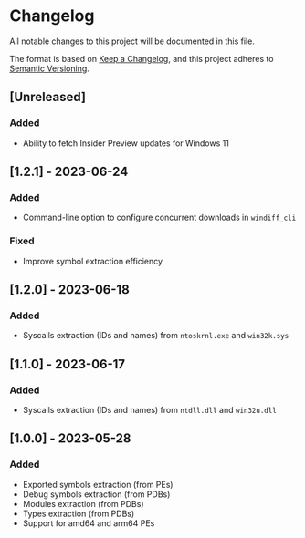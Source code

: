 # Changelog

All notable changes to this project will be documented in this file.

The format is based on [Keep a Changelog](https://keepachangelog.com/en/1.0.0/),
and this project adheres to [Semantic Versioning](https://semver.org/spec/v2.0.0.html).

## [Unreleased]

### Added

- Ability to fetch Insider Preview updates for Windows 11

## [1.2.1] - 2023-06-24

### Added

- Command-line option to configure concurrent downloads in `windiff_cli`

### Fixed

- Improve symbol extraction efficiency

## [1.2.0] - 2023-06-18

### Added

- Syscalls extraction (IDs and names) from `ntoskrnl.exe` and `win32k.sys`

## [1.1.0] - 2023-06-17

### Added

- Syscalls extraction (IDs and names) from `ntdll.dll` and `win32u.dll`

## [1.0.0] - 2023-05-28

### Added

- Exported symbols extraction (from PEs)
- Debug symbols extraction (from PDBs)
- Modules extraction (from PDBs)
- Types extraction (from PDBs)
- Support for amd64 and arm64 PEs
